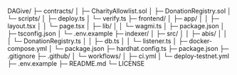 DAGive/
├─ contracts/
│ ├─ CharityAllowlist.sol
│ ├─ DonationRegistry.sol
│ └─ scripts/
│ ├─ deploy.ts
│ └─ verify.ts
├─ frontend/
│ ├─ app/
│ │ ├─ layout.tsx
│ │ └─ page.tsx
│ ├─ lib/
│ │ └─ wagmi.ts
│ ├─ package.json
│ ├─ tsconfig.json
│ └─ .env.example
├─ indexer/
│ ├─ src/
│ │ ├─ abis/
│ │ │ └─ DonationRegistry.ts
│ │ ├─ db.ts
│ │ └─ listener.ts
│ ├─ docker-compose.yml
│ └─ package.json
├─ hardhat.config.ts
├─ package.json
├─ .gitignore
├─ .github/
│ └─ workflows/
│ ├─ ci.yml
│ └─ deploy-testnet.yml
├─ .env.example
├─ README.md
└─ LICENSE
